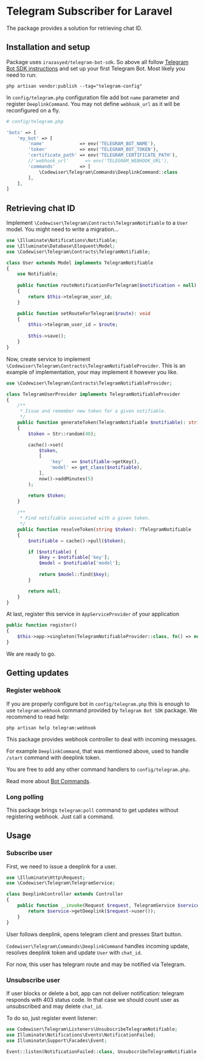 # Telegram Subscriber for Laravel

The package provides a solution for retrieving chat ID.

## Installation and setup

Package uses `irazasyed/telegram-bot-sdk`. So above all follow 
[Telegram Bot SDK 
instructions](https://telegram-bot-sdk.com/docs/getting-started/installation)
and set up your first Telegram Bot. Most likely you need to run:

    php artisan vendor:publish --tag="telegram-config"

In `config/telegram.php` configuration file add bot `name` parameter and 
register `DeeplinkCommand`. You may not define `webhook_url` as it will be 
reconfigured on a fly.

```php
# config/telegram.php

'bots' => [
    'my_bot' => [
        'name'             => env('TELEGRAM_BOT_NAME'),
        'token'            => env('TELEGRAM_BOT_TOKEN'),
        'certificate_path' => env('TELEGRAM_CERTIFICATE_PATH'),
        //'webhook_url'      => env('TELEGRAM_WEBHOOK_URL'),
        'commands'         => [
            \Codewiser\Telegram\Commands\DeeplinkCommand::class
        ],
    ],
]
```

## Retrieving chat ID

Implement `\Codewiser\Telegram\Contracts\TelegramNotifiable` to a 
`User` model. You might need to write a migration...

```php
use \Illuminate\Notifications\Notifiable;
use \Illuminate\Database\Eloquent\Model;
use \Codewiser\Telegram\Contracts\TelegramNotifiable;

class User extends Model implements TelegramNotifiable
{
    use Notifiable;
    
    public function routeNotificationForTelegram($notification = null): mixed
    {
        return $this->telegram_user_id;
    }

    public function setRouteForTelegram($route): void
    {
        $this->telegram_user_id = $route;
        
        $this->save();
    }
}
```

Now, create service to implement 
`\Codewiser\Telegram\Contracts\TelegramNotifiableProvider`. This is an 
example of implementation, your may implement it however you like.

```php
use \Codewiser\Telegram\Contracts\TelegramNotifiableProvider;

class TelegramUserProvider implements TelegramNotifiableProvider
{
    /**
     * Issue and remember new token for a given notifiable.
     */
    public function generateToken(TelegramNotifiable $notifiable): string
    {
        $token = Str::random(40);

        cache()->set(
            $token,
            [
                'key'   => $notifiable->getKey(),
                'model' => get_class($notifiable),
            ],
            now()->addMinutes(5)
        );

        return $token;
    }
    
    /**
     * Find notifiable associated with a given token.
     */
    public function resolveToken(string $token): ?TelegramNotifiable
    {
        $notifiable = cache()->pull($token);

        if ($notifiable) {
            $key = $notifiable['key'];
            $model = $notifiable['model'];
            
            return $model::find($key);
        }

        return null;
    }
}
```

At last, register this service in `AppServiceProvider` of your application

```php
public function register()
{
    $this->app->singleton(TelegramNotifiableProvider::class, fn() => new TelegramUserProvider);
}
```

We are ready to go.

## Getting updates

### Register webhook

If you are properly configure bot in `config/telegram.php` this is enough 
to use `telegram:webhook` command provided by `Telegram Bot SDK` 
package. We recommend to read help:

    php artisan help telegram:webhook

This package provides webhook controller to deal with incoming messages. 

For example `DeeplinkCommand`, that was 
mentioned above, used to handle `/start` command with deeplink token.

You are free to add any other command handlers to `config/telegram.php`.

Read more about 
[Bot Commands](https://telegram-bot-sdk.com/docs/guides/commands-system).

### Long polling

This package brings `telegram:poll` command to get updates without 
registering webhook. Just call a command.

## Usage

### Subscribe user

First, we need to issue a deeplink for a user.

```php
use \Illuminate\Http\Request;
use \Codewiser\Telegram\TelegramService;

class DeeplinkController extends Controller
{
    public function __invoke(Request $request, TelegramService $service) {
        return $service->getDeeplink($request->user());
    }
}
```

User follows deeplink, opens telegram client and presses Start button.

`Codewiser\Telegram\Commands\DeeplinkCommand` handles incoming update, 
resolves deeplink token and update `User` with `chat_id`.

For now, this user has telegram route and may be notified via Telegram.

### Unsubscribe user

If user blocks or delete a bot, app can not deliver notification: telegram 
responds with 403 status code. In that case we should count user as 
unsubscribed and may delete `chat_id`.

To do so, just register event listener:

```php
use Codewiser\Telegram\Listeners\UnsubscribeTelegramNotifiable;
use Illuminate\Notifications\Events\NotificationFailed;
use Illuminate\Support\Facades\Event;

Event::listen(NotificationFailed::class, UnsubscribeTelegramNotifiable::class);
```